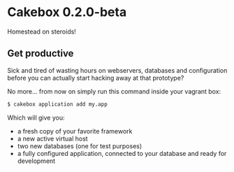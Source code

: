 # Cakebox 0.2.0-beta

Homestead on steroids!

## Get productive

Sick and tired of wasting hours on webservers, databases and configuration
before you can actually start hacking away at that prototype?

No more... from now on simply run this command inside your vagrant box:

```bash
$ cakebox application add my.app
```

Which will give you:

+ a fresh copy of your favorite framework
+ a new active virtual host
+ two new databases (one for test purposes)
+ a fully configured application, connected to your database and ready for
development
